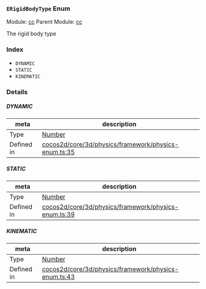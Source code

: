 ### `ERigidBodyType` Enum



Module: [cc](../modules/cc.md)
Parent Module: [cc](../modules/cc.md)


The rigid body type


### Index
  - `DYNAMIC`
  - `STATIC`
  - `KINEMATIC`

### Details


##### DYNAMIC

> 

| meta | description |
|------|-------------|
| Type | <a href="https://developer.mozilla.org/en/JavaScript/Reference/Global_Objects/Number" class="crosslink external" target="_blank">Number</a> |
| Defined in | [cocos2d/core/3d/physics/framework/physics-enum.ts:35](https://github.com/cocos-creator/engine/blob/26031bddd1aecdbf9bbdebe19ecaa672b1c35061/cocos2d/core/3d/physics/framework/physics-enum.ts#L35) |



##### STATIC

> 

| meta | description |
|------|-------------|
| Type | <a href="https://developer.mozilla.org/en/JavaScript/Reference/Global_Objects/Number" class="crosslink external" target="_blank">Number</a> |
| Defined in | [cocos2d/core/3d/physics/framework/physics-enum.ts:39](https://github.com/cocos-creator/engine/blob/26031bddd1aecdbf9bbdebe19ecaa672b1c35061/cocos2d/core/3d/physics/framework/physics-enum.ts#L39) |



##### KINEMATIC

> 

| meta | description |
|------|-------------|
| Type | <a href="https://developer.mozilla.org/en/JavaScript/Reference/Global_Objects/Number" class="crosslink external" target="_blank">Number</a> |
| Defined in | [cocos2d/core/3d/physics/framework/physics-enum.ts:43](https://github.com/cocos-creator/engine/blob/26031bddd1aecdbf9bbdebe19ecaa672b1c35061/cocos2d/core/3d/physics/framework/physics-enum.ts#L43) |


